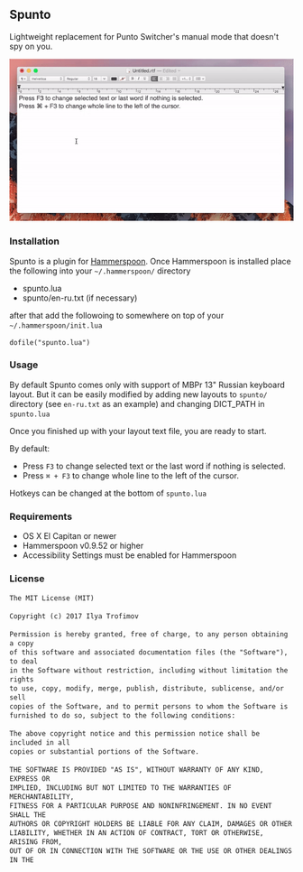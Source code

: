 ## Spunto
Lightweight replacement for Punto Switcher's manual mode that doesn't spy on you.

![](/demo.gif)

### Installation
Spunto is a plugin for [Hammerspoon](http://hammerspoon.org/). Once Hammerspoon is installed place the following into your `~/.hammerspoon/` directory
* spunto.lua
* spunto/en-ru.txt (if necessary)

after that add the followoing to somewhere on top of your `~/.hammerspoon/init.lua`
```
dofile("spunto.lua")
```

### Usage
By default Spunto comes only with support of MBPr 13" Russian keyboard layout.
But it can be easily modified by adding new layouts to `spunto/` directory (see `en-ru.txt` as an example) and changing DICT_PATH in `spunto.lua`

Once you finished up with your layout text file, you are ready to start.

By default:

* Press `F3` to change selected text or the last word if nothing is selected.
* Press `⌘ + F3` to change whole line to the left of the cursor.

Hotkeys can be changed at the bottom of `spunto.lua`

### Requirements
* OS X El Capitan or newer
* Hammerspoon v0.9.52 or higher
* Accessibility Settings must be enabled for Hammerspoon

### License
    The MIT License (MIT)
    
    Copyright (c) 2017 Ilya Trofimov
    
    Permission is hereby granted, free of charge, to any person obtaining a copy
    of this software and associated documentation files (the "Software"), to deal
    in the Software without restriction, including without limitation the rights
    to use, copy, modify, merge, publish, distribute, sublicense, and/or sell
    copies of the Software, and to permit persons to whom the Software is
    furnished to do so, subject to the following conditions:
    
    The above copyright notice and this permission notice shall be included in all
    copies or substantial portions of the Software.
    
    THE SOFTWARE IS PROVIDED "AS IS", WITHOUT WARRANTY OF ANY KIND, EXPRESS OR
    IMPLIED, INCLUDING BUT NOT LIMITED TO THE WARRANTIES OF MERCHANTABILITY,
    FITNESS FOR A PARTICULAR PURPOSE AND NONINFRINGEMENT. IN NO EVENT SHALL THE
    AUTHORS OR COPYRIGHT HOLDERS BE LIABLE FOR ANY CLAIM, DAMAGES OR OTHER
    LIABILITY, WHETHER IN AN ACTION OF CONTRACT, TORT OR OTHERWISE, ARISING FROM,
    OUT OF OR IN CONNECTION WITH THE SOFTWARE OR THE USE OR OTHER DEALINGS IN THE   
